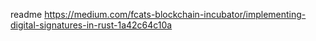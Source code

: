 readme 
https://medium.com/fcats-blockchain-incubator/implementing-digital-signatures-in-rust-1a42c64c10a
